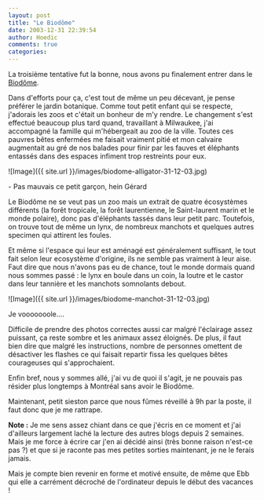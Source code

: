```yaml
---
layout: post
title: "Le Biodôme"
date: 2003-12-31 22:39:54
author: Hoedic
comments: true
categories: 
---
```



La troisième tentative fut la bonne, nous avons pu finalement entrer dans le [Biodôme](http://www2.ville.montreal.qc.ca/biodome/bdm2.htm).

Dans d'efforts pour ça, c'est tout de même un peu décevant, je pense préférer le jardin botanique. Comme tout petit enfant qui se respecte, j'adorais les zoos et c'était un bonheur de m'y rendre. Le changement s'est effectué beaucoup plus tard quand, travaillant à Milwaukee, j'ai accompagné la famille qui m'hébergeait au zoo de la ville. Toutes ces pauvres bêtes enfermées me faisait vraiment pitié et mon calvaire augmentait au gré de nos balades pour finir par les fauves et éléphants entassés dans des espaces infiment trop restreints pour eux.

![Image]({{ site.url }}/images/biodome-alligator-31-12-03.jpg)
<div class="photoattrib">- Pas mauvais ce petit garçon, hein Gérard</div>



Le Biodôme ne se veut pas un zoo mais un extrait de quatre écosystèmes différents (la forêt tropicale, la forêt laurentienne, le Saint-laurent marin et le monde polaire), donc pas d'éléphants tassés dans leur petit parc. Toutefois, on trouve tout de même un lynx, de nombreux manchots et quelques autres specimen qui attirent les foules.

Et même si l'espace qui leur est aménagé est généralement suffisant, le tout fait selon leur ecosystème d'origine, ils ne semble pas vraiment à leur aise. Faut dire que nous n'avons pas eu de chance, tout le monde dormais quand nous sommes passé : le lynx en boule dans un coin, la loutre et le castor dans leur tannière et les manchots somnolants debout.

![Image]({{ site.url }}/images/biodome-manchot-31-12-03.jpg)
<div class="photoattrib">Je vooooooole....</div>



Difficile de prendre des photos correctes aussi car malgré l'éclairage assez puissant, ça reste sombre et les animaux assez éloignés. De plus, il faut bien dire que malgré les instructions, nombre de personnes omettent de désactiver les flashes ce qui faisait repartir fissa les quelques bêtes courageuses qui s'approchaient.

Enfin bref, nous y sommes allé, j'ai vu de quoi il s'agit, je ne pouvais pas résider plus longtemps à Montréal sans avoir le Biodôme.

Maintenant, petit sieston parce que nous fûmes réveillé à 9h par la poste, il faut donc que je me rattrape.

**Note :** Je me sens assez chiant dans ce que j'écris en ce moment et j'ai d'ailleurs largement laché la lecture des autres blogs depuis 2 semaines. Mais je me force à écrire car j'en ai décidé ainsi (très bonne raison n'est-ce pas ?) et que si je raconte pas mes petites sorties maintenant, je ne le ferais jamais.

Mais je compte bien revenir en forme et motivé ensuite, de même que Ebb qui elle a carrément décroché de l'ordinateur depuis le début des vacances !